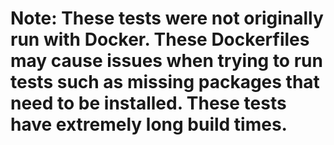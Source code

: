 # Note: These tests were not originally run with Docker. These Dockerfiles may cause issues when trying to run tests such as missing packages that need to be installed. These tests have extremely long build times.
